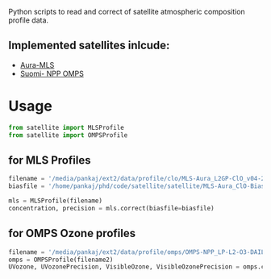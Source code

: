
Python scripts to read and correct of satellite atmospheric composition profile data.

## Implemented satellites inlcude:
- [Aura-MLS](https://mls.jpl.nasa.gov/)
- [Suomi- NPP OMPS](https://www.star.nesdis.noaa.gov/icvs/status_NPP_OMPS_LP.php)

# Usage

```python
from satellite import MLSProfile
from satellite import OMPSProfile
```

## for MLS Profiles

```python
filename = '/media/pankaj/ext2/data/profile/clo/MLS-Aura_L2GP-ClO_v04-20-c01_2010d335.he5'
biasfile = '/home/pankaj/phd/code/satellite/satellite/MLS-Aura_ClO-BiasCorrection_v04.txt'

mls = MLSProfile(filename)
concentration, precision = mls.correct(biasfile=biasfile)
```

## for OMPS Ozone profiles

```python
filename = '/media/pankaj/ext2/data/profile/omps/OMPS-NPP_LP-L2-O3-DAILY_v2.5_2019m1201_2019m1202t142927.h5'
omps = OMPSProfile(filename2)
UVozone, UVozonePrecision, VisibleOzone, VisibleOzonePrecision = omps.correct(vmr=True)
```
